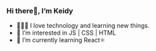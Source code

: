 ### Hi there👋, I’m Keidy
- 👩🏻‍💻 I love technology and learning new things.
- 🤩 I’m interested in JS | CSS | HTML
- 🌱 I’m currently learning React⚛️
 
